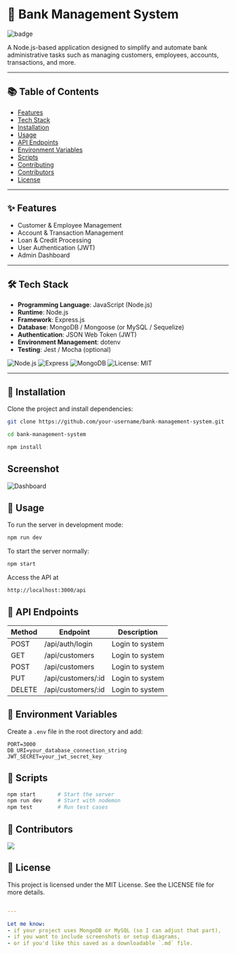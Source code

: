 # 🏦 Bank Management System
![badge](https://img.shields.io/badge/Bank%20Management%20System-Administrator-green?style=flat&logo=github&logoColor=gray)


A Node.js-based application designed to simplify and automate bank administrative tasks such as managing customers, employees, accounts, transactions, and more.

---

## 📚 Table of Contents

- [Features](#features)
- [Tech Stack](#tech-stack)
- [Installation](#installation)
- [Usage](#usage)
- [API Endpoints](#api-endpoints)
- [Environment Variables](#environment-variables)
- [Scripts](#scripts)
- [Contributing](#contributing)
- [Contributors](#contributors)
- [License](#license)

---

## ✨ Features

- Customer & Employee Management
- Account & Transaction Management
- Loan & Credit Processing
- User Authentication (JWT)
- Admin Dashboard

---

## 🛠 Tech Stack

- **Programming Language**: JavaScript (Node.js)
- **Runtime**: Node.js
- **Framework**: Express.js
- **Database**: MongoDB / Mongoose (or MySQL / Sequelize)
- **Authentication**: JSON Web Token (JWT)
- **Environment Management**: dotenv
- **Testing**: Jest / Mocha (optional)

![Node.js](https://img.shields.io/badge/Node.js-18.x-green)
![Express](https://img.shields.io/badge/Express.js-Framework-blue)
![MongoDB](https://img.shields.io/badge/MongoDB-Database-brightgreen)
![License: MIT](https://img.shields.io/badge/license-MIT-blue.svg)


---

## 🚀 Installation

Clone the project and install dependencies:

```bash
git clone https://github.com/your-username/bank-management-system.git
```
```bash
cd bank-management-system
```

```bash
npm install
```

## Screenshot 
![Dashboard](https://www.bootstrapdash.com/wp-content/uploads/2022/03/screencapture-bootstrapdash-demo-purple-jquery-template-demo-1-2022-03-04-09_46_51-1.png)

## 🔧 Usage 
To run the server in development mode:
```bash
npm run dev
```
To start the server normally:
```bash
npm start
```

Access the API at 
```bash
http://localhost:3000/api
```



## 📮 API Endpoints 
|Method | Endpoint            | Description       |
|-------|---------------------|-------------------|
| POST   |/api/auth/login      | Login to system   |
| GET   |/api/customers      | Login to system   |
| POST   |/api/customers      | Login to system   |
| PUT   |/api/customers/:id      | Login to system   |
| DELETE   |/api/customers/:id     | Login to system   |


## 🔑 Environment Variables
Create a `.env` file in the root directory and add:
```env
PORT=3000
DB_URI=your_database_connection_string
JWT_SECRET=your_jwt_secret_key
```
## 🧪 Scripts
```bash
npm start       # Start the server
npm run dev     # Start with nodemon
npm test        # Run test cases
```


## 👥 Contributors

<a href="https://github.com/reaksmey27/Readme-practice2/graphs/contributors">
  <img src="https://contrib.rocks/image?repo=reaksmey27/Readme-practice2" />
</a>


## 📄 License
This project is licensed under the MIT License.
See the LICENSE file for more details.
```yaml

---

Let me know:
- if your project uses MongoDB or MySQL (so I can adjust that part),
- if you want to include screenshots or setup diagrams,
- or if you'd like this saved as a downloadable `.md` file.
```